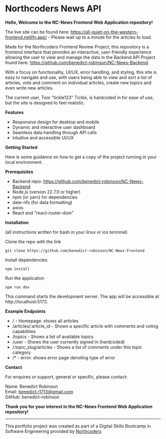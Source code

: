 # Northcoders News API

**Hello, Welcome to the NC-News Frontend Web Application repository!** 

The live site can be found here: https://all-quiet-on-the-western-frontend.netlify.app/ - Please wait up to a minute for the articles to load.

Made for the Northcoders Frontend Review Project, this repository is a frontend interface that provides an interactive, user-friendly experience allowing the user to view and manage the data in the Backend API Project found here: https://github.com/benedict-robinson/NC-News-Backend.

With a focus on functionality, UI/UX, error handling, and styling, this site is easy to navigate and use, with users being able to view and sort a list of articles, vote and comment on individual articles, create new topics and even write new articles.

The current user, Tom "tickle123" Tickle, is hardcoded in for ease of use, but the site is designed to feel realistic.

**Features**
* Responsive design for desktop and mobile
* Dynamic and interactive user dashboard
* Seamless data handling through API calls
* Intuitive and accessible UI/UX


**Getting Started**

Here is some guidance on how to get a copy of the project running in your local environment.


**Prerequisites**
* Backend repo: https://github.com/benedict-robinson/NC-News-Backend
* Node.js (version 22.7.0 or higher)
* npm (or yarn) for dependencies
* date-nfs (for data formatting)
* axios
* React and "react-router-dom"


**Installation**

(all instructions written for bash in your linux or ios terminal)

Clone the repo with the link

```
git clone https://github.com/benedict-robinson/NC-News-Frontend
```

Install dependencies

```
npm install
```

Run the application

```
npm run dev
```

This command starts the development server. The app will be accessible at http://localhost:5173.



**Example Endpoints**

* / - Homepage: shows all articles
* /articles/:article_id - Shows a specific article with comments and voting capabilities
* /topics - Shows a list of available topics
* /user - Shows the user currently signed in (hardcoded)
* /:topic_slug/articles - Shows a list of comments under this topic category
* /* - error: shows error page denoting type of error



**Contact**

For enquires or support, general or specific, please contact:

Name: Benedict Robinson <br />
Email: benedict.r1713@gmail.com <br />
GitHub: benedict-robinson <br />


**Thank you for your interest in the NC-News Frontend Web Application repository!**


--- 

This portfolio project was created as part of a Digital Skills Bootcamp in Software Engineering provided by [Northcoders](https://northcoders.com/)

